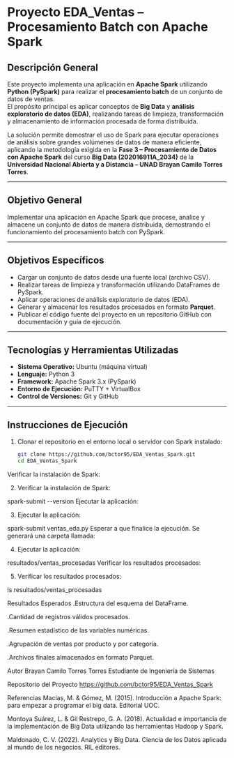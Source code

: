 # Proyecto EDA_Ventas – Procesamiento Batch con Apache Spark

## Descripción General

Este proyecto implementa una aplicación en **Apache Spark** utilizando **Python (PySpark)** para realizar el **procesamiento batch** de un conjunto de datos de ventas.  
El propósito principal es aplicar conceptos de **Big Data** y **análisis exploratorio de datos (EDA)**, realizando tareas de limpieza, transformación y almacenamiento de información procesada de forma distribuida.

La solución permite demostrar el uso de Spark para ejecutar operaciones de análisis sobre grandes volúmenes de datos de manera eficiente, aplicando la metodología exigida en la **Fase 3 – Procesamiento de Datos con Apache Spark** del curso **Big Data (202016911A_2034)** de la **Universidad Nacional Abierta y a Distancia – UNAD Brayan Camilo Torres Torres**.

---

## Objetivo General
Implementar una aplicación en Apache Spark que procese, analice y almacene un conjunto de datos de manera distribuida, demostrando el funcionamiento del procesamiento batch con PySpark.

---

## Objetivos Específicos

- Cargar un conjunto de datos desde una fuente local (archivo CSV).
- Realizar tareas de limpieza y transformación utilizando DataFrames de PySpark.
- Aplicar operaciones de análisis exploratorio de datos (EDA).
- Generar y almacenar los resultados procesados en formato **Parquet**.
- Publicar el código fuente del proyecto en un repositorio GitHub con documentación y guía de ejecución.

---

## Tecnologías y Herramientas Utilizadas

- **Sistema Operativo:** Ubuntu (máquina virtual)
- **Lenguaje:** Python 3
- **Framework:** Apache Spark 3.x (PySpark)
- **Entorno de Ejecución:** PuTTY + VirtualBox
- **Control de Versiones:** Git y GitHub

---

## Instrucciones de Ejecución

1. Clonar el repositorio en el entorno local o servidor con Spark instalado:
   ```bash
   git clone https://github.com/bctor95/EDA_Ventas_Spark.git
   cd EDA_Ventas_Spark
Verificar la instalación de Spark:

2. Verificar la instalación de Spark:

spark-submit --version
Ejecutar la aplicación:

3. Ejecutar la aplicación:

spark-submit ventas_eda.py
Esperar a que finalice la ejecución.
Se generará una carpeta llamada:

4. Ejecutar la aplicación:

resultados/ventas_procesadas
Verificar los resultados procesados:

5. Verificar los resultados procesados:

ls resultados/ventas_procesadas

Resultados Esperados
.Estructura del esquema del DataFrame.

.Cantidad de registros válidos procesados.

.Resumen estadístico de las variables numéricas.

.Agrupación de ventas por producto y por categoría.

.Archivos finales almacenados en formato Parquet.

Autor
Brayan Camilo Torres Torres
Estudiante de Ingeniería de Sistemas

 Repositorio del Proyecto
 https://github.com/bctor95/EDA_Ventas_Spark

Referencias
Macías, M. & Gómez, M. (2015). Introducción a Apache Spark: para empezar a programar el big data. Editorial UOC.

Montoya Suárez, L. & Gil Restrepo, G. A. (2018). Actualidad e importancia de la implementación de Big Data utilizando las herramientas Hadoop y Spark.

Maldonado, C. V. (2022). Analytics y Big Data. Ciencia de los Datos aplicada al mundo de los negocios. RIL editores.


